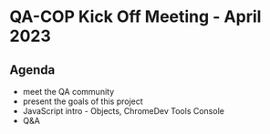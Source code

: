 # QA-COP Kick Off Meeting - April 2023

## Agenda

- meet the QA community
- present the goals of this project
- JavaScript intro - Objects, ChromeDev Tools Console
- Q&A
